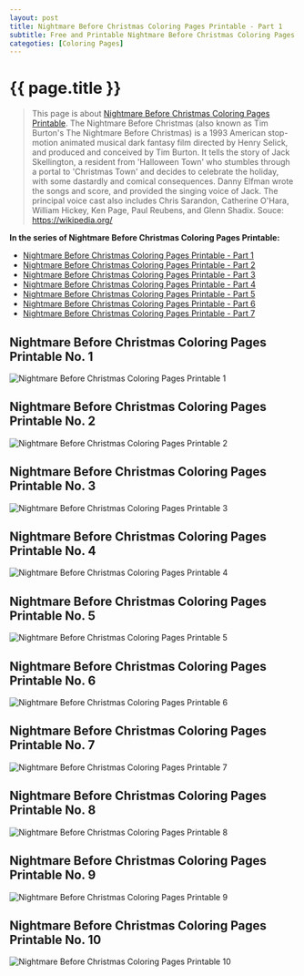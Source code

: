 ```yaml
---
layout: post
title: Nightmare Before Christmas Coloring Pages Printable - Part 1
subtitle: Free and Printable Nightmare Before Christmas Coloring Pages Printable - Part 1
categoties: [Coloring Pages]
---
```

{{ page.title }}
================
> This page is about [Nightmare Before Christmas Coloring Pages Printable](https://freecoloringpages.github.io/). The Nightmare Before Christmas (also known as Tim Burton's The Nightmare Before Christmas) is a 1993 American stop-motion animated musical dark fantasy film directed by Henry Selick, and produced and conceived by Tim Burton. It tells the story of Jack Skellington, a resident from 'Halloween Town' who stumbles through a portal to 'Christmas Town' and decides to celebrate the holiday, with some dastardly and comical consequences. Danny Elfman wrote the songs and score, and provided the singing voice of Jack. The principal voice cast also includes Chris Sarandon, Catherine O'Hara, William Hickey, Ken Page, Paul Reubens, and Glenn Shadix. Souce: https://wikipedia.org/

**In the series of Nightmare Before Christmas Coloring Pages Printable:**

* [Nightmare Before Christmas Coloring Pages Printable - Part 1](https://freecoloringpages.github.io/2017/11/18/Nightmare-Before-Christmas-Coloring-Pages-Printable-part-1.html)
* [Nightmare Before Christmas Coloring Pages Printable - Part 2](https://freecoloringpages.github.io/2017/11/18/Nightmare-Before-Christmas-Coloring-Pages-Printable-part-2.html)
* [Nightmare Before Christmas Coloring Pages Printable - Part 3](https://freecoloringpages.github.io/2017/11/18/Nightmare-Before-Christmas-Coloring-Pages-Printable-part-3.html)
* [Nightmare Before Christmas Coloring Pages Printable - Part 4](https://freecoloringpages.github.io/2017/11/18/Nightmare-Before-Christmas-Coloring-Pages-Printable-part-4.html)
* [Nightmare Before Christmas Coloring Pages Printable - Part 5](https://freecoloringpages.github.io/2017/11/18/Nightmare-Before-Christmas-Coloring-Pages-Printable-part-5.html)
* [Nightmare Before Christmas Coloring Pages Printable - Part 6](https://freecoloringpages.github.io/2017/11/18/Nightmare-Before-Christmas-Coloring-Pages-Printable-part-6.html)
* [Nightmare Before Christmas Coloring Pages Printable - Part 7](https://freecoloringpages.github.io/2017/11/18/Nightmare-Before-Christmas-Coloring-Pages-Printable-part-7.html)

## Nightmare Before Christmas Coloring Pages Printable No. 1
![Nightmare Before Christmas Coloring Pages Printable 1](https://freecoloringpages.github.io/img/Nightmare-Before-Christmas-Coloring-Pages-Printable%20(1).jpg "Nightmare Before Christmas Coloring Pages Printable 1")

## Nightmare Before Christmas Coloring Pages Printable No. 2
![Nightmare Before Christmas Coloring Pages Printable 2](https://freecoloringpages.github.io/img/Nightmare-Before-Christmas-Coloring-Pages-Printable%20(2).jpg "Nightmare Before Christmas Coloring Pages Printable 2")

## Nightmare Before Christmas Coloring Pages Printable No. 3
![Nightmare Before Christmas Coloring Pages Printable 3](https://freecoloringpages.github.io/img/Nightmare-Before-Christmas-Coloring-Pages-Printable%20(3).jpg "Nightmare Before Christmas Coloring Pages Printable 3")

## Nightmare Before Christmas Coloring Pages Printable No. 4
![Nightmare Before Christmas Coloring Pages Printable 4](https://freecoloringpages.github.io/img/Nightmare-Before-Christmas-Coloring-Pages-Printable%20(4).jpg "Nightmare Before Christmas Coloring Pages Printable 4")

<script async src="//pagead2.googlesyndication.com/pagead/js/adsbygoogle.js"></script> <!-- AdsTextOnly-autoizi --> <ins class="adsbygoogle" style="display:block" data-ad-client="ca-pub-6753140515841889" data-ad-slot="9107959873" data-ad-format="auto"></ins><script>(adsbygoogle = window.adsbygoogle || []).push({});</script>

## Nightmare Before Christmas Coloring Pages Printable No. 5
![Nightmare Before Christmas Coloring Pages Printable 5](https://freecoloringpages.github.io/img/Nightmare-Before-Christmas-Coloring-Pages-Printable%20(5).jpg "Nightmare Before Christmas Coloring Pages Printable 5")

## Nightmare Before Christmas Coloring Pages Printable No. 6
![Nightmare Before Christmas Coloring Pages Printable 6](https://freecoloringpages.github.io/img/Nightmare-Before-Christmas-Coloring-Pages-Printable%20(6).jpg "Nightmare Before Christmas Coloring Pages Printable 6")

## Nightmare Before Christmas Coloring Pages Printable No. 7
![Nightmare Before Christmas Coloring Pages Printable 7](https://freecoloringpages.github.io/img/Nightmare-Before-Christmas-Coloring-Pages-Printable%20(7).jpg "Nightmare Before Christmas Coloring Pages Printable 7")

## Nightmare Before Christmas Coloring Pages Printable No. 8
![Nightmare Before Christmas Coloring Pages Printable 8](https://freecoloringpages.github.io/img/Nightmare-Before-Christmas-Coloring-Pages-Printable%20(8).jpg "Nightmare Before Christmas Coloring Pages Printable 8")

<script async src="//pagead2.googlesyndication.com/pagead/js/adsbygoogle.js"></script> <!-- AdsTextOnly-autoizi --> <ins class="adsbygoogle" style="display:block" data-ad-client="ca-pub-6753140515841889" data-ad-slot="9107959873" data-ad-format="auto"></ins><script>(adsbygoogle = window.adsbygoogle || []).push({});</script>

## Nightmare Before Christmas Coloring Pages Printable No. 9
![Nightmare Before Christmas Coloring Pages Printable 9](https://freecoloringpages.github.io/img/Nightmare-Before-Christmas-Coloring-Pages-Printable%20(9).jpg "Nightmare Before Christmas Coloring Pages Printable 9")

## Nightmare Before Christmas Coloring Pages Printable No. 10
![Nightmare Before Christmas Coloring Pages Printable 10](https://freecoloringpages.github.io/img/Nightmare-Before-Christmas-Coloring-Pages-Printable%20(10).jpg "Nightmare Before Christmas Coloring Pages Printable 10")

